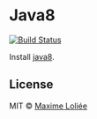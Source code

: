 # Java8

[![Build Status](https://travis-ci.org/loliee/install-scripts.svg?branch=master)](https://travis-ci.org/loliee/install-scripts)

Install [java8](http://www.oracle.com/technetwork/java/javase/overview/java8-2100321.html).

## License

MIT © [Maxime Loliée](https://github.com/loliee/)
